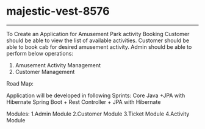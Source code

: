 # majestic-vest-8576
------------------------------------------------------------------------------------------------------------------------------------------------------------------------
To Create an Application for Amusement Park activity Booking 
Customer should be able to view the list of available activities.
Customer should be able to book cab for desired amusement activity.
Admin should be able to perform below operations:
1. Amusement Activity Management
2. Customer Management

Road Map:

Application will be developed in following Sprints:
Core Java +JPA with Hibernate 
Spring Boot + Rest Controller + JPA with Hibernate

Modules:
1.Admin Module
2.Customer Module
3.Ticket Module
4.Activity Module
